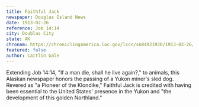 ```yaml
---
title: Faithful Jack
newspaper: Douglas Island News
date: 1913-02-26
reference: Job 14:14
city: Doublas City
state: AK
chronam: https://chroniclingamerica.loc.gov/lccn/sn84021930/1913-02-26/ed-1/seq-4/#words=man+die+shall+live+days+appointed+time+wait+till+change+come
featured: false
author: Caitlin Gale
---
```


Extending Job 14:14, "If a man die, shall he live again?," to animals, this Alaskan newspaper honors the passing of a Yukon miner's sled dog. Revered as "a Pioneer of the Klondike," Faithful Jack is credited with having been essential to the United States' presence in the Yukon and "the development of this golden Northland."